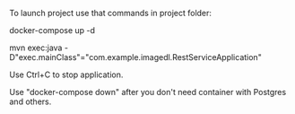 To launch project use that commands in project folder:

docker-compose up -d

mvn exec:java -D"exec.mainClass"="com.example.imagedl.RestServiceApplication"

Use Ctrl+C to stop application.

Use "docker-compose down" after you don't need container with Postgres and others.
